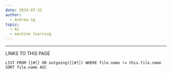 ```yaml
---
date: 2024-07-31
author:
  - Andrew ng
topic:
  - Ai
  - machine learning
---
```


----
LINKS TO THIS PAGE 
```dataview
LIST FROM [[#]] OR outgoing([[#]]) WHERE file.name != this.file.name SORT file.name ASC
```

